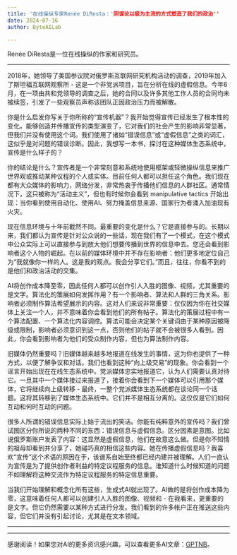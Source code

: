 ```yaml
---
title: '在线操纵专家Renée DiResta：'阴谋论以极为主流的方式塑造了我们的政治''
date: 2024-07-16
author: ByteAILab

---
```


Renée DiResta是一位在线操纵的作家和研究员。

---
2018年，她领导了美国参议院对俄罗斯互联网研究机构活动的调查，2019年加入了斯坦福互联网观察所 - 这是一个非党派项目，旨在分析在线的虚假信息。今年6月，在一项由共和党领导的调查之后，她的合同以及许多其他工作人员的合同均未被续签，引发了一些观察员声称该团队正因政治压力而被解散。

你是什么启发你写关于你所称的“宣传机器”？我开始觉得宣传已经发生了根本性的变化。能够创造并传播宣传的类型演变了，它对我们的社会产生的影响非常显著，但我们并没有使用这个词。我们使用了诸如“错误信息”或“虚假信息”之类的词汇，这似乎是对问题的错误诊断。因此，我想写一本书，探讨在这种媒体生态系统中，宣传是什么样子的？

你的结论是什么？宣传者是一个非常刻意和系统地使用框架或轻微操纵信息来推广世界观或推动某种议程的个人或实体。目前任何人都可以担任这个角色。我们现在都有大众媒体的影响力，网络分发，非常热衷于传播他们信息的人群社区。通常情况下，这只被称为“活动主义”，但也有时候你会看到 manipulative tactics 开始出现：当你看到使用自动化、使用AI、努力掩盖信息来源、国家行为者涌入加油现有火灾。

现在信息环境与十年前截然不同。最重要的变化是什么？它是直接参与的。长期以来，我们都认为宣传是针对公众说的一些话，现在我们有了一个模式，在这个模式中公众实际上可以直接参与到放大他们想要传播到世界的信息中去。您还会看到影响者这个人物的崛起。在以前的媒体环境中并不存在影响者：他们更多地定位自己为“我就像你一样的人。这是我的观点。我会分享它们。”而且，往往，你看不到的是他们和政治活动的交集。

AI将创作成本降至零，因此任何人都可以创作引人入胜的图像、视频，尤其重要的是文字。算法化的策展如何发挥作用？有一个影响者、算法和人群的三角关系。影响者必须制作算法希望展示的内容。这对人们来说非常重要：仅仅因为你在社交媒体上关注一个人，并不意味着你会看到他们的所有帖子。算法化的策展过程中有一个算法配置、一个算法化内容调控。算法可能会决定某个关键词由于某种原因被降级或限制，影响者必须意识到这一点，否则他们的帖子就不会被很多人看到。因此，你会看到影响者为他们的受众制作内容，但也为算法制作内容。

旧媒体仍然重要吗？旧媒体越来越多地报道在线发生的事情，这为你也提供了一种方式，以便了解争议和对话。我们也看到这种“向上级交易”的现象。你会看到一个谣言开始出现在在线生态系统中。党派媒体忠实地报道它，认为人们需要认真对待它。一旦其中一个媒体接过来报道了，接着你会看到下一个媒体可以引用那个媒体，它将继续向上级转移 - 最终，一整个党派媒体生态系统都在谈论同一个话题。这将其转移到了媒体生态系统中。它们并不是相互分离的。这仅仅是它们如何互动和何时互动的问题。

很多人所谓的错误信息实际上始于流出的笑话。你能有纯粹意外的宣传吗？我们曾试图区分你所说的两种不同的东西：错误信息与虚假信息。区分因素是意图。比如说俄罗斯账户发表了内容：这显然是虚假信息，他们在故意这么做。但是你不知情的祖母却看到并分享了，她碰巧真的相信这些内容。她在传播虚假信息吗？我喜欢“宣传”这个术语的原因在于，该谱系自始至终都已经内建并被理解。人们一直认为宣传是为了提供创作者利益的特定议程服务的信息。谁知道什么时候知道的问题不如理解将这种交流作为特定议程服务的特定信息重要。

当我们开始理解和概念化所有这些，生成式AI就出现了。AI做的是将创作成本降为零，这意味着任何人都可以创建引人入胜的图像、视频和 - 在我看来，更重要的是文字。但它仍然需要以某种方式进行分发。我们看到的许多帐户正在推送这些内容，但它们并没有引起讨论，尤其是在文本领域。

---
---
感谢阅读！如果您对AI的更多资讯感兴趣，可以查看更多AI文章：[GPTNB](https://gptnb.com)。